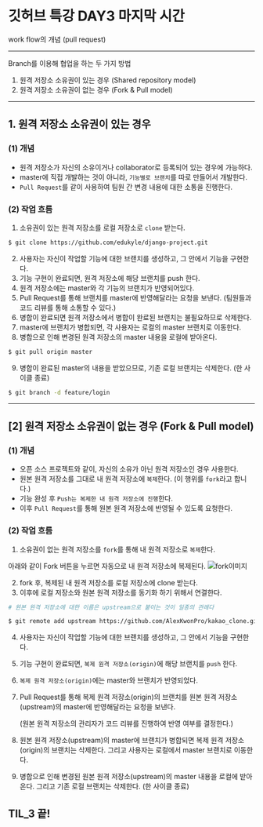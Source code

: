 # 깃허브 특강 DAY3 마지막 시간
work flow의 개념 (pull request)
  
---
Branch를 이용해 협업을 하는 두 가지 방법
1. 원격 저장소 소유권이 있는 경우 (Shared repository model)
2. 원격 저장소 소유권이 없는 경우 (Fork & Pull model)

---

## 1. 원격 저장소 소유권이 있는 경우
### (1) 개념

- 원격 저장소가 자신의 소유이거나 collaborator로 등록되어 있는 경우에 가능하다.
- master에 직접 개발하는 것이 아니라, `기능별로 브랜치`를 따로 만들어서 개발한다.
- `Pull Request`를 같이 사용하여 팀원 간 변경 내용에 대한 소통을 진행한다.
  
### (2) 작업 흐름

1. 소유권이 있는 원격 저장소를 로컬 저장소로 `clone` 받는다.

```bash
$ git clone https://github.com/edukyle/django-project.git
```

2. 사용자는 자신이 작업할 기능에 대한 브랜치를 생성하고, 그 안에서 기능을 구현한다.
3. 기능 구현이 완료되면, 원격 저장소에 해당 브랜치를 push 한다.
4. 원격 저장소에는 master와 각 기능의 브랜치가 반영되어있다.
5. Pull Request를 통해 브랜치를 master에 반영해달라는 요청을 보낸다.
(팀원들과 코드 리뷰를 통해 소통할 수 있다.)
6. 병합이 완료되면 원격 저장소에서 병합이 완료된 브랜치는 불필요하므로 삭제한다.
7. master에 브랜치가 병합되면, 각 사용자는 로컬의 master 브랜치로 이동한다.
8. 병합으로 인해 변경된 원격 저장소의 master 내용을 로컬에 받아온다.
``` bash
$ git pull origin master
```
9. 병합이 완료된 master의 내용을 받았으므로, 기존 로컬 브랜치는 삭제한다. (한 사이클 종료)
```bash
$ git branch -d feature/login
```

---
## [2] 원격 저장소 소유권이 없는 경우 (Fork & Pull model)

### (1) 개념

- 오픈 소스 프로젝트와 같이, 자신의 소유가 아닌 원격 저장소인 경우 사용한다.
- 원본 원격 저장소를 그대로 내 원격 저장소에 `복제`한다. (이 행위를 `fork`라고 합니다.)
- 기능 완성 후 `Push는 복제한 내 원격 저장소에 진행`한다.
- 이후 `Pull Request`를 통해 원본 원격 저장소에 반영될 수 있도록 요청한다.

### (2) 작업 흐름

1. 소유권이 없는 원격 저장소를 `fork`를 통해 내 원격 저장소로 `복제`한다.
     
아래와 같이 Fork 버튼을 누르면 자동으로 내 원격 저장소에 복제된다.
![fork이미지](https://hphk-edu.notion.site/image/https%3A%2F%2Fs3-us-west-2.amazonaws.com%2Fsecure.notion-static.com%2Fc3c3ff28-9a8d-4429-ad78-740a059e6457%2FUntitled.png?table=block&id=1a943729-b741-43e7-9486-2901b59df7a1&spaceId=f7ab64f0-6613-4035-b609-06b6865d9b61&width=2000&userId=&cache=v2)   
   


2. fork 후, 복제된 내 원격 저장소를 로컬 저장소에 clone 받는다.
3. 이후에 로컬 저장소와 원본 원격 저장소를 동기화 하기 위해서 연결한다.
```bash
# 원본 원격 저장소에 대한 이름은 upstream으로 붙이는 것이 일종의 관례다

$ git remote add upstream https://github.com/AlexKwonPro/kakao_clone.git
```
4. 사용자는 자신이 작업할 기능에 대한 브랜치를 생성하고, 그 안에서 기능을 구현한다.
5. 기능 구현이 완료되면, `복제 원격 저장소(origin)`에 해당 브랜치를 `push` 한다.
6. `복제 원격 저장소(origin)`에는 master와 브랜치가 반영되었다.
7. Pull Request를 통해 복제 원격 저장소(origin)의 브랜치를 원본 원격 저장소(upstream)의 master에 반영해달라는 요청을 보낸다. 
   
    (원본 원격 저장소의 관리자가 코드 리뷰를 진행하여 반영 여부를 결정한다.)
8. 원본 원격 저장소(upstream)의 master에 브랜치가 병합되면 복제 원격 저장소(origin)의 브랜치는 삭제한다. 그리고 사용자는 로컬에서 master 브랜치로 이동한다.
9. 병합으로 인해 변경된 원본 원격 저장소(upstream)의 master 내용을 로컬에 받아온다. 
그리고 기존 로컬 브랜치는 삭제한다. (한 사이클 종료)

## TIL_3 끝!